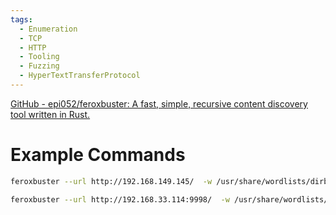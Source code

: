 ```yaml
---
tags:
  - Enumeration
  - TCP
  - HTTP
  - Tooling
  - Fuzzing
  - HyperTextTransferProtocol
---
```


[GitHub - epi052/feroxbuster: A fast, simple, recursive content discovery tool written in Rust.](https://github.com/epi052/feroxbuster)

# Example Commands 

```bash
feroxbuster --url http://192.168.149.145/  -w /usr/share/wordlists/dirbuster/directory-list-2.3-medium.txt -x "txt,html,php,asp,aspx,jsp"
```

```bash
feroxbuster --url http://192.168.33.114:9998/  -w /usr/share/wordlists/dirb/big.txt  -x "txt,html,php,asp,aspx,jsp" -t 200
```